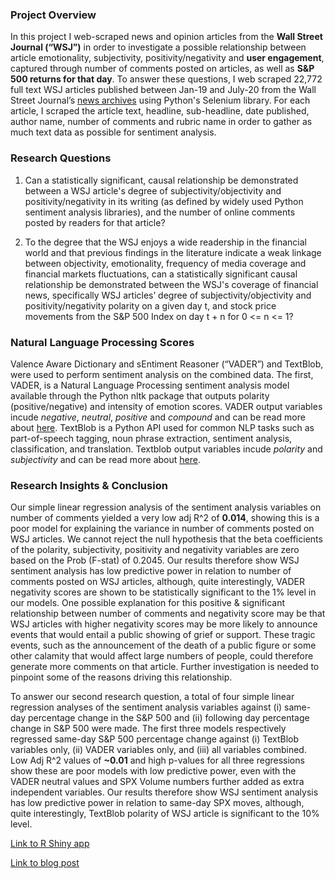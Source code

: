 ### Project Overview

In this project I web-scraped news and opinion articles from the **Wall Street Journal (“WSJ”)** in order to investigate a possible relationship between article emotionality, subjectivity, positivity/negativity and **user engagement**, captured through number of comments posted on articles, as well as **S&P 500 returns for that day**. To answer these questions, I web scraped 22,772 full text WSJ articles published between Jan-19 and July-20 from the Wall Street Journal’s [news archives](https://www.wsj.com/news/archive/years) using Python's Selenium library. For each article, I scraped the article text, headline, sub-headline, date published, author name, number of comments and rubric name in order to gather as much text data as possible for sentiment analysis.

### Research Questions 

1. Can a statistically significant, causal relationship be demonstrated between a WSJ article's degree of subjectivity/objectivity and positivity/negativity in its writing (as defined by widely used Python sentiment analysis libraries), and the number of online comments posted by readers for that article?

1. To the degree that the WSJ enjoys a wide readership in the financial world and that previous findings in the literature indicate a weak linkage between objectivity, emotionality, frequency of media coverage and financial markets fluctuations, can a statistically significant causal relationship be demonstrated between the WSJ's coverage of financial news, specifically WSJ articles’ degree of subjectivity/objectivity and positivity/negativity polarity on a given day t, and stock price movements from the S&P 500 Index on day t + n for 0 <= n <= 1?


### Natural Language Processing Scores

Valence Aware Dictionary and sEntiment Reasoner (“VADER”) and TextBlob, were used to perform sentiment analysis on the combined data. The first, VADER, is a Natural Language Processing sentiment analysis model available through the Python nltk package that outputs polarity (positive/negative) and intensity of emotion scores. VADER output variables incude *negative*, *neutral*, *positive* and *compound* and can be read more about [here](https://pypi.org/project/vaderSentiment/). TextBlob is a Python API used for common NLP tasks such as part-of-speech tagging, noun phrase extraction, sentiment analysis, classification, and translation. Textblob output variables incude *polarity* and *subjectivity* and can be read more about [here](https://textblob.readthedocs.io/en/dev/).

### Research Insights & Conclusion 

Our simple linear regression analysis of the sentiment analysis variables on number of comments yielded a very low adj R^2 of **0.014**, showing this is a poor model for explaining the variance in number of comments posted on WSJ articles. We cannot reject the null hypothesis that the beta coefficients of the polarity, subjectivity, positivity and negativity variables are zero based on the Prob (F-stat) of 0.2045. Our results therefore show WSJ sentiment analysis has low predictive power in relation to number of comments posted on WSJ articles, although, quite interestingly, VADER negativity scores are shown to be statistically significant to the 1% level in our models.  One possible explanation for this positive & significant relationship between number of comments and negativity score may be that WSJ articles with higher negativity scores may be more likely to announce events that would entail a public showing of grief or support. These tragic events, such as the announcement of the death of a public figure or some other calamity that would affect large numbers of people, could therefore generate more comments on that article. Further investigation is needed to pinpoint some of the reasons driving this relationship.

To answer our second research question, a total of four simple linear regression analyses of the sentiment analysis variables against (i) same-day percentage change in the S&P 500 and (ii) following day percentage change in S&P 500 were made. The first three models respectively regressed same-day S&P 500 percentage change against (i) TextBlob variables only, (ii) VADER variables only, and (iii) all variables combined. Low Adj R^2 values of **~0.01** and high p-values for all three regressions show these are poor models with low predictive power, even with the VADER neutral values and SPX Volume numbers further added as extra independent variables. Our results therefore show WSJ sentiment analysis has low predictive power in relation to same-day SPX moves, although, quite interestingly, TextBlob polarity of WSJ article is significant to the 10% level. 

[Link to R Shiny app](https://philippe1.shinyapps.io/WSJApp2/)

[Link to blog post](https://nycdatascience.com/blog/student-works/scraping-wall-street-journal-article-data-to-measure-online-reader-engagement-an-nlp-analysis/)

